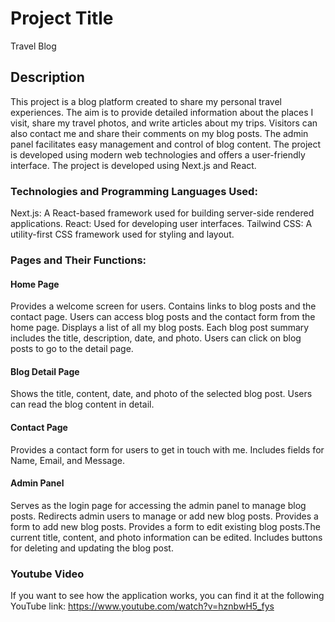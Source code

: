 # Project Title
Travel Blog

## Description
This project is a blog platform created to share my personal travel experiences. The aim is to provide detailed information about the places I visit, share my travel photos, and write articles about my trips. Visitors can also contact me and share their comments on my blog posts.  The admin panel facilitates easy management and control of blog content. The project is developed using modern web technologies and offers a user-friendly interface. The project is developed using Next.js and React.

### Technologies and Programming Languages Used:

  Next.js: A React-based framework used for building server-side rendered applications.
  React: Used for developing user interfaces.
  Tailwind CSS: A utility-first CSS framework used for styling and layout.

### Pages and Their Functions:
#### Home Page
  Provides a welcome screen for users.
  Contains links to blog posts and the contact page. Users can access blog posts and the contact form from the home page.
  Displays a list of all my blog posts. Each blog post summary includes the title, description, date, and photo.
  Users can click on blog posts to go to the detail page.

#### Blog Detail Page
  Shows the title, content, date, and photo of the selected blog post.
  Users can read the blog content in detail.

#### Contact Page
  Provides a contact form for users to get in touch with me.
  Includes fields for Name, Email, and Message.

#### Admin Panel
  Serves as the login page for accessing the admin panel to manage blog posts.
  Redirects admin users to manage or add new blog posts.
  Provides a form to add new blog posts.
  Provides a form to edit existing blog posts.The current title, content, and photo information can be edited. Includes buttons for deleting and updating the blog post.


### Youtube Video
If you want to see how the application works, you can find it at the following YouTube link:
  https://www.youtube.com/watch?v=hznbwH5_fys

